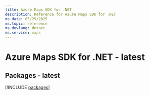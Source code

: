 ```yaml
---
title: Azure Maps SDK for .NET
description: Reference for Azure Maps SDK for .NET
ms.date: 05/29/2025
ms.topic: reference
ms.devlang: dotnet
ms.service: maps
---
```

# Azure Maps SDK for .NET - latest
## Packages - latest
[!INCLUDE [packages](maps-index.md)]
